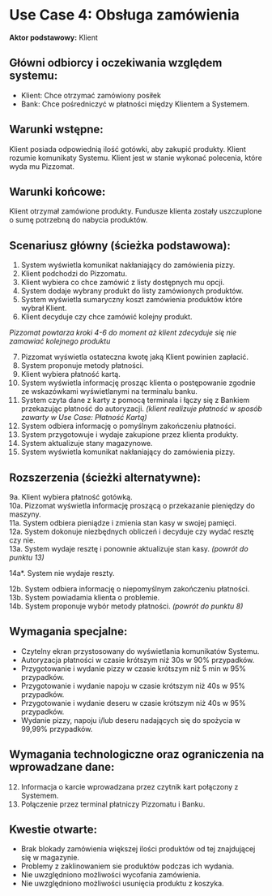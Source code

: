 Use Case 4: Obsługa zamówienia
=====================

**Aktor podstawowy:** Klient


Główni odbiorcy i oczekiwania względem systemu:
-----------------------------------------------

- Klient: Chce otrzymać zamówiony posiłek
- Bank: Chce pośredniczyć w płatności między Klientem a Systemem.


Warunki wstępne:
----------------
Klient posiada odpowiednią ilość gotówki, aby zakupić produkty. Klient rozumie komunikaty Systemu. Klient jest w stanie wykonać polecenia, które wyda mu Pizzomat.

Warunki końcowe:
----------------
Klient otrzymał zamówione produkty. Fundusze klienta zostały uszczuplone o sumę potrzebną do nabycia produktów. 

Scenariusz główny (ścieżka podstawowa):
---------------------------------------

  1. System wyświetla komunikat nakłaniający do zamówienia pizzy.
  2. Klient podchodzi do Pizzomatu.
  3. Klient wybiera co chce zamówić z listy dostępnych mu opcji.
  4. System dodaje wybrany produkt do listy zamówionych produktów.
  5. System wyświetla sumaryczny koszt zamówienia produktów które wybrał Klient.
  6. Klient decyduje czy chce zamówić kolejny produkt. 

*Pizzomat powtarza kroki 4-6 do moment aż klient zdecyduje się nie zamawiać kolejnego produktu*

  7. Pizzomat wyświetla ostateczna kwotę jaką Klient powinien zapłacić.
  8. System proponuje metody płatności. 
  9. Klient wybiera płatność kartą.
  10. System wyświetla informację prosząc klienta o postępowanie zgodnie ze wskazówkami wyświetlanymi na terminalu banku.
  11. System czyta dane z karty z pomocą terminala i łączy się z Bankiem przekazując płatność do autoryzacji. *(klient realizuje płatność w sposób zawarty w Use Case: Płatność Kartą)*
  12. System odbiera informację o pomyślnym zakończeniu płatności. 
  13. System przygotowuje i wydaje zakupione przez klienta produkty. 
  14. System aktualizuje stany magazynowe. 
  15. System wyświetla komunikat nakłaniający do zamówienia pizzy.

Rozszerzenia (ścieżki alternatywne):
------------------------------------
  9a. Klient wybiera płatność gotówką.   
  10a. Pizzomat wyświetla informację proszącą o przekazanie pieniędzy do maszyny.  
  11a. System odbiera pieniądze i zmienia stan kasy w swojej pamięci.  
  12a. System dokonuje niezbędnych obliczeń i decyduje czy wydać resztę czy nie.  
  13a. System wydaje resztę i ponownie aktualizuje stan kasy. *(powrót do punktu 13)*  

  14a*. System nie wydaje reszty.  
  
  12b. System odbiera informację o niepomyślnym zakończeniu płatności.  
  13b. System powiadamia klienta o problemie.  
  14b. System proponuje wybór metody płatności. *(powrót do punktu 8)*  

Wymagania specjalne:
--------------------
  - Czytelny ekran przystosowany do wyświetlania komunikatów Systemu.
  - Autoryzacja płatności w czasie krótszym niż 30s w 90% przypadków. 
  - Przygotowanie i wydanie pizzy w czasie krótszym niż 5 min w 95% przypadków. 
  - Przygotowanie i wydanie napoju w czasie krótszym niż 40s w 95% przypadków. 
  - Przygotowanie i wydanie deseru w czasie krótszym niż 40s w 95% przypadków.
  - Wydanie pizzy, napoju i/lub deseru nadających się do spożycia w 99,99% przypadków. 
  
Wymagania technologiczne oraz ograniczenia na wprowadzane dane:
---------------------------------------------------------------

  12. Informacja o karcie wprowadzana przez czytnik kart połączony z Systemem. 
  13. Połączenie przez terminal płatniczy Pizzomatu i Banku.
 
Kwestie otwarte:
----------------

  - Brak blokady zamówienia większej ilości produktów od tej znajdującej się w magazynie.
  - Problemy z zaklinowaniem sie produktów podczas ich wydania.
  - Nie uwzględniono możliwości wycofania zamówienia. 
  - Nie uwzględniono możliwości usunięcia produktu z koszyka. 
